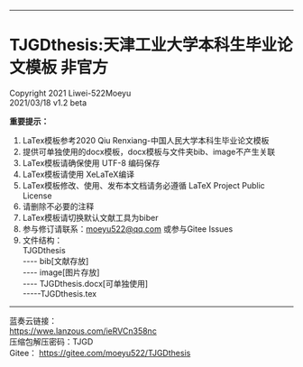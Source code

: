 ***
# TJGDthesis:天津工业大学本科生毕业论文模板 非官方  
Copyright 2021 Liwei-522Moeyu  
2021/03/18 v1.2 beta  

**重要提示：**  
1. LaTex模板参考2020 Qiu Renxiang-中国人民大学本科生毕业论文模板 
2. 提供可单独使用的docx模板，docx模板与文件夹bib、image不产生关联
3. LaTex模板请确保使用 UTF-8 编码保存  
4. LaTex模板请使用 XeLaTeX编译  
5. LaTex模板修改、使用、发布本文档请务必遵循 LaTeX Project Public License  
6. 请删除不必要的注释  
7. LaTex模板请切换默认文献工具为biber  
8. 参与修订请联系：moeyu522@qq.com 或参与Gitee Issues
9. 文件结构：  
    TJGDthesis  
        ---- bib[文献存放]  
        ---- image[图片存放]  
        ---- TJGDthesis.docx[可单独使用]  
        -----TJGDthesis.tex  
***
蓝奏云链接：  
https://wwe.lanzous.com/ieRVCn358nc  
压缩包解压密码：TJGD  
Gitee：
https://gitee.com/moeyu522/TJGDthesis  
